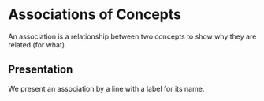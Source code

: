 # Associations of Concepts

An association is a relationship between two concepts to show why they are related (for what).

## Presentation

We present an association by a line with a label for its name.